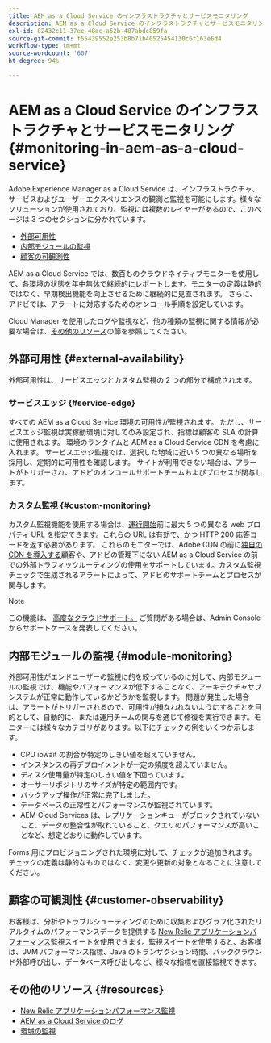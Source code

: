 ```yaml
---
title: AEM as a Cloud Service のインフラストラクチャとサービスモニタリング
description: AEM as a Cloud Service のインフラストラクチャとサービスモニタリング
exl-id: 82432c11-37ec-48ac-a52b-487abdc859fa
source-git-commit: f55439552e253b8b71b40525454130c6f163e6d4
workflow-type: tm+mt
source-wordcount: '607'
ht-degree: 94%

---
```


# AEM as a Cloud Service のインフラストラクチャとサービスモニタリング {#monitoring-in-aem-as-a-cloud-service}

Adobe Experience Manager as a Cloud Service は、インフラストラクチャ、サービスおよびユーザーエクスペリエンスの観測と監視を可能にします。様々なソリューションが使用されており、監視には複数のレイヤーがあるので、このページは 3 つのセクションに分かれています。

* [外部可用性](#external-availability)
* [内部モジュールの監視](#module-monitoring)
* [顧客の可観測性](#customer-observability)

AEM as a Cloud Service では、数百ものクラウドネイティブモニターを使用して、各環境の状態を年中無休で継続的にレポートします。モニターの定義は静的ではなく、早期検出機能を向上させるために継続的に見直されます。 さらに、アドビでは、アラートに対応するためのオンコール手順を設定しています。

Cloud Manager を使用したログや監視など、他の種類の監視に関する情報が必要な場合は、[その他のリソース](#resources)の節を参照してください。

## 外部可用性 {#external-availability}

外部可用性は、サービスエッジとカスタム監視の 2 つの部分で構成されます。

### サービスエッジ {#service-edge}

すべての AEM as a Cloud Service 環境の可用性が監視されます。 ただし、サービスエッジ監視は実稼動環境に対してのみ設定され、指標は顧客の SLA の計算に使用されます。 環境のランタイムと AEM as a Cloud Service CDN を考慮に入れます。 サービスエッジ監視では、選択した地域に近い 5 つの異なる場所を採用し、定期的に可用性を確認します。 サイトが利用できない場合は、アラートがトリガーされ、アドビのオンコールサポートチームおよびプロセスが関与します。

### カスタム監視 {#custom-monitoring}

カスタム監視機能を使用する場合は、[運行開始](/help/journey-migration/go-live.md)前に最大 5 つの異なる web プロパティ URL を指定できます。これらの URL は有効で、かつ HTTP 200 応答コードを返す必要があります。 これらのモニターでは、Adobe CDN の前に[独自の CDN を導入する](/help/implementing/dispatcher/cdn.md#point-to-point-CDN)顧客や、アドビの管理下にない AEM as a Cloud Service の前での外部トラフィックルーティングの使用をサポートしています。カスタム監視チェックで生成されるアラートによって、アドビのサポートチームとプロセスが関与します。

>[!NOTE]
>
> この機能は、 [高度なクラウドサポート。](https://experienceleague.adobe.com/docs/support-resources/data-sheets/overview.html#support-add-ons) ご質問がある場合は、Admin Console からサポートケースを発表してください。

## 内部モジュールの監視 {#module-monitoring}

外部可用性がエンドユーザーの監視に的を絞っているのに対して、内部モジュールの監視では、機能やパフォーマンスが低下することなく、アーキテクチャサブシステムが正常に動作しているかどうかを監視します。 問題が発生した場合は、アラートがトリガーされるので、可用性が損なわれないようにすることを目的として、自動的に、または運用チームの関与を通じて修復を実行できます。モニターには様々なカテゴリがあります。以下にチェックの例をいくつか示します。

* CPU iowait の割合が特定のしきい値を超えていません。
* インスタンスの再デプロイメントが一定の頻度を超えていません。
* ディスク使用量が特定のしきい値を下回っています。
* オーサーリポジトリのサイズが特定の範囲内です。
* バックアップ操作が正常に完了しました。
* データベースの正常性とパフォーマンスが監視されています。
* AEM Cloud Services は、レプリケーションキューがブロックされていないこと、データの整合性が取れていること、クエリのパフォーマンスが高いことなど、想定どおりに動作しています。

Forms 用にプロビジョニングされた環境に対して、チェックが追加されます。 チェックの定義は静的なものではなく、変更や更新の対象となることに注意してください。

## 顧客の可観測性 {#customer-observability}

お客様は、分析やトラブルシューティングのために収集およびグラフ化されたリアルタイムのパフォーマンスデータを提供する [New Relic アプリケーションパフォーマンス監視](https://experienceleague.adobe.com/docs/experience-manager-cloud-service/content/implementing/using-cloud-manager/user-access-new-relic.html?lang=ja)スイートを使用できます。監視スイートを使用すると、お客様は、JVM パフォーマンス指標、Java のトランザクション時間、バックグラウンド外部呼び出し、データベース呼び出しなど、様々な指標を直接監視できます。

## その他のリソース {#resources}

* [New Relic アプリケーションパフォーマンス監視](https://experienceleague.adobe.com/docs/experience-manager-cloud-service/content/implementing/using-cloud-manager/user-access-new-relic.html?lang=ja)
* [AEM as a Cloud Service のログ](https://experienceleague.adobe.com/docs/experience-manager-cloud-service/content/implementing/developing/logging.html?lang=ja)
* [環境の監視](https://experienceleague.adobe.com/docs/experience-manager-cloud-manager/content/using/monitoring-environments.html?lang=ja)
